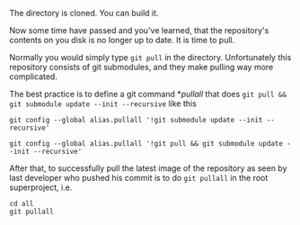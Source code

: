 The directory is cloned. You can build it.

Now some time have passed and you've learned, that the repository's contents on you disk is no longer up to date. It is time to pull.

Normally you would simply type `git pull` in the directory. Unfortunately this repository consists of git submodules, and they make pulling way more complicated.

The best practice is to define a git command **pullall* that does `git pull && git submodule update --init --recursive` like this

```{bash}
git config --global alias.pullall '!git submodule update --init --recursive'

git config --global alias.pullall '!git pull && git submodule update --init --recursive'
``` 



After that, to successfully pull the latest image of the repository as seen by last developer who pushed his commit is to do `git pullall` in the root superproject, i.e.

```{bash}
cd all
git pullall
```

